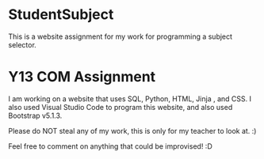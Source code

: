 # StudentSubject

This is a website assignment for my work for programming a subject selector.

# Y13 COM Assignment

I am working on a website that uses SQL, Python, HTML, Jinja , and CSS. I also used Visual Studio Code to program this website, and also used Bootstrap v5.1.3.

Please do NOT steal any of my work, this is only for my teacher to look at. :)

Feel free to comment on anything that could be improvised! :D